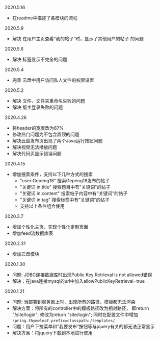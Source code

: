 2020.5.16 
- 在readme中描述了各模块的流程

2020.5.9
- 解决 在用户主页查看“我的帖子”时，显示了其他用户的帖子 的问题

2020.5.6
- 解决 标签显示不完全的问题

2020.5.4
- 完善 云盘中用户访问私人文件的权限设置

2020.5.2
- 解决 文件、文件夹重命名失败的问题
- 解决 版主登录失败的问题


2020.4.26
- 将header的宽度改为87%
- 修改热门问题为不包含置顶的问题
- 解决云盘发布页出现了两个Java运行按钮问题
- 解决视频无法播放问题
- 解决代码页显示错误问题


2020.4.15
- 增加搜索条件，支持以下几种方式的搜索
    - "user:Gepeng18"    搜索Gepeng18发布的帖子
    - "关键词 in:title"   搜索题目中有"关键词"的帖子
    - "关键词 in:content"  搜索帖子内容中有"关键词"的帖子
    - "关键词 in:tag"    搜索标签中有"关键词"的帖子
    - 支持以上条件组合使用

2020.3.7
- 增加个性化主页，实现个性化定制页面
- 增加feed流数据库表

2020.2.31
- 增加云盘模块

2020.1.30
- 问题: JDBC连接数据库时出现Public Key Retrieval is not allowed错误
- 解决：在java连接mysql的url中加入allowPublicKeyRetrieval=true


2020.1.21
- 问题: 当部署到服务器上时，出现所有的路径，模板都无法渲染 
- 解决方案：将所有的controller中的模板路径改为相对路径，
  即return "/site/login"; 修改为return "site/login"; 同时在配置文件中增加`spring.thymeleaf.prefix=classpath:/templates/`
- 问题：用户下拉菜单和"我要发布"按钮等与jquery有关的都无法正常显示
- 解决方案：将jquery下载到本地进行使用
